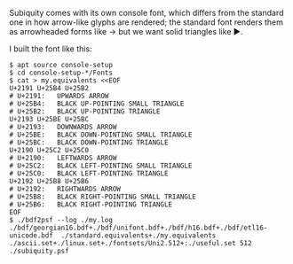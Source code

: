 Subiquity comes with its own console font, which differs from the
standard one in how arrow-like glyphs are rendered; the standard font
renders them as arrowheaded forms like → but we want solid triangles
like ▶.

I built the font like this:


```
$ apt source console-setup
$ cd console-setup-*/Fonts
$ cat > my.equivalents <<EOF
U+2191 U+25B4 U+25B2
# U+2191:   UPWARDS ARROW
# U+25B4:   BLACK UP-POINTING SMALL TRIANGLE
# U+25B2:   BLACK UP-POINTING TRIANGLE
U+2193 U+25BE U+25BC
# U+2193:   DOWNWARDS ARROW
# U+25BE:   BLACK DOWN-POINTING SMALL TRIANGLE
# U+25BC:   BLACK DOWN-POINTING TRIANGLE
U+2190 U+25C2 U+25C0
# U+2190:   LEFTWARDS ARROW
# U+25C2:   BLACK LEFT-POINTING SMALL TRIANGLE
# U+25C0:   BLACK LEFT-POINTING TRIANGLE
U+2192 U+25B8 U+25B6
# U+2192:   RIGHTWARDS ARROW
# U+25B8:   BLACK RIGHT-POINTING SMALL TRIANGLE
# U+25B6:   BLACK RIGHT-POINTING TRIANGLE
EOF
$ ./bdf2psf --log ./my.log  ./bdf/georgian16.bdf+./bdf/unifont.bdf+./bdf/h16.bdf+./bdf/etl16-unicode.bdf  ./standard.equivalents+./my.equivalents  ./ascii.set+./linux.set+./fontsets/Uni2.512+:./useful.set 512 ./subiquity.psf
```

